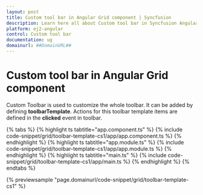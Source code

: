 ```yaml
---
layout: post
title: Custom tool bar in Angular Grid component | Syncfusion
description: Learn here all about Custom tool bar in Syncfusion Angular Grid component of Syncfusion Essential JS 2 and more.
platform: ej2-angular
control: Custom tool bar 
documentation: ug
domainurl: ##DomainURL##
---
```


# Custom tool bar in Angular Grid component

Custom Toolbar is used to customize the whole toolbar. It can be added by defining
**toolbarTemplate**. Actions for this toolbar template items are defined in the
**clicked** event in toolbar.

{% tabs %}
{% highlight ts tabtitle="app.component.ts" %}
{% include code-snippet/grid/toolbar-template-cs1/app/app.component.ts %}
{% endhighlight %}
{% highlight ts tabtitle="app.module.ts" %}
{% include code-snippet/grid/toolbar-template-cs1/app/app.module.ts %}
{% endhighlight %}
{% highlight ts tabtitle="main.ts" %}
{% include code-snippet/grid/toolbar-template-cs1/app/main.ts %}
{% endhighlight %}
{% endtabs %}
  
{% previewsample "page.domainurl/code-snippet/grid/toolbar-template-cs1" %}